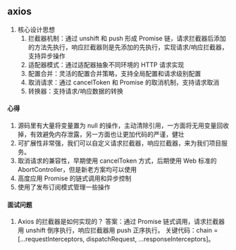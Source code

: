 ## axios

1. 核心设计思想
   1. 拦截器机制：通过 unshift 和 push 形成 Promise 链，请求拦截器后添加的方法先执行，响应拦截器则是先添加的先执行，实现请求/响应拦截器，支持异步操作
   2. 适配器模式：通过适配器抽象不同环境的 HTTP 请求实现
   3. 配置合并：灵活的配置合并策略，支持全局配置和请求级别配置
   4. 取消请求：通过 cancelToken 和 Promise 的取消机制，支持请求取消
   5. 转换器：支持请求/响应数据的转换

#### 心得

1. 源码里有大量将变量置为 null 的操作，主动清除引用，一方面将无用变量回收掉，有效避免内存泄露，另一方面也让更加代码的严谨，健壮
2. 可扩展性非常强，我们可以自定义请求拦截器，响应拦截器，来为我们项目服务。
3. 取消请求的兼容性，早期使用 cancelToken 方式，后期使用 Web 标准的 AbortController，但是新老方案均可以使用
4. 高度应用 Promise 的链式调用和异步控制
5. 使用了发布订阅模式管理一些操作

#### 面试问题

1. Axios 的拦截器是如何实现的？
   答案：通过 Promise 链式调用，请求拦截器用 unshift 倒序执行，响应拦截器用 push 正序执行。
   关键代码：chain = [...requestInterceptors, dispatchRequest, ...responseInterceptors]。
